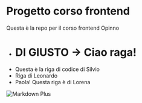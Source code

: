# Progetto corso frontend 

Questa è la repo per il corso frontend Opinno 

- # **DI GIUSTO -> Ciao raga!**
- Questa è la riga di codice di Silvio
- Riga di Leonardo
- Paola!
Questa riga è di Lorena


![Markdown Plus](https://www.villaggionatura.com/shop/modules/ph_simpleblog/covers/28.jpg)
